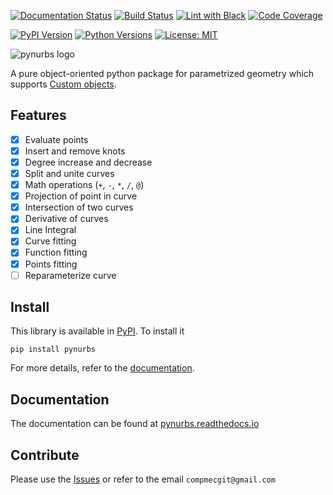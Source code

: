[![Documentation Status][docs-img]][docs-url]
[![Build Status][build-img]][build-url]
[![Lint with Black][lintblack-img]][lintblack-url]
[![Code Coverage][coverage-img]][coverage-url]

[![PyPI Version][pypi-img]][pypi-url]
[![Python Versions][pyversions-img]][pyversions-url]
[![License: MIT][license-img]][license-url]

![pynurbs logo](docs/source/img/logo.svg)

A pure object-oriented python package for parametrized geometry which supports [Custom objects](https://pynurbs.readthedocs.io/en/latest/rst/custom_objects.html).


## Features

* [X] Evaluate points
* [X] Insert and remove knots
* [X] Degree increase and decrease
* [X] Split and unite curves
* [X] Math operations (``+``, ``-``, ``*``, ``/``, ``@``)
* [X] Projection of point in curve
* [X] Intersection of two curves
* [X] Derivative of curves
* [X] Line Integral
* [X] Curve fitting
* [X] Function fitting
* [X] Points fitting
* [ ] Reparameterize curve

## Install

This library is available in [PyPI][pypi-url]. To install it

```
pip install pynurbs
```

For more details, refer to the [documentation][docs-url].

## Documentation

The documentation can be found at [pynurbs.readthedocs.io][docs-url]


## Contribute

Please use the [Issues][issues-url] or refer to the email ```compmecgit@gmail.com```

<!-- Badges: -->

<!-- Badges: -->

[nurbswiki-url]: https://pt.wikipedia.org/wiki/NURBS
[lintblack-img]: https://github.com/compmec/pynurbs/actions/workflows/black.yaml/badge.svg
[lintblack-url]: https://github.com/compmec/pynurbs/actions/workflows/black.yaml
[docs-img]: https://readthedocs.org/projects/pynurbs/badge/?version=latest
[docs-url]: https://pynurbs.readthedocs.io/en/latest/?badge=latest
[pypi-img]: https://img.shields.io/pypi/v/pynurbs
[pypi-url]: https://pypi.org/project/pynurbs/
[build-img]: https://github.com/compmec/pynurbs/actions/workflows/build.yaml/badge.svg
[build-url]: https://github.com/compmec/pynurbs/actions/workflows/build.yaml
[coverage-img]: https://codecov.io/gh/compmec/pynurbs/branch/main/graph/badge.svg?token=vfGMPe9W3I
[coverage-url]: https://codecov.io/gh/compmec/pynurbs
[pyversions-img]: https://img.shields.io/pypi/pyversions/pynurbs.svg?style=flat-square
[pyversions-url]: https://pypi.org/project/pynurbs/
[license-img]: https://img.shields.io/pypi/l/ansicolortags.svg
[license-url]: https://github.com/compmec/pynurbs/blob/main/LICENSE.md
[pypi-url]: https://pypi.org/project/pynurbs/
[issues-url]: https://github.com/compmec/pynurbs/issues
